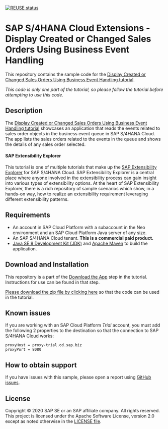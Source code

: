 [![REUSE status](https://api.reuse.software/badge/github.com/SAP-samples/s4hana-ext-business-event-pull)](https://api.reuse.software/info/github.com/SAP-samples/s4hana-ext-business-event-pull)


# SAP S/4HANA Cloud Extensions - Display Created or Changed Sales Orders Using Business Event Handling
This repository contains the sample code for the [Display Created or Changed Sales Orders Using Business Event Handling tutorial](http://tiny.cc/s4-business-event-pull).

*This code is only one part of the tutorial, so please follow the tutorial before attempting to use this code.*

## Description

The [Display Created or Changed Sales Orders Using Business Event Handling tutorial](http://tiny.cc/s4-business-event-pull) showcases an application that reads the events related to sales order objects in the business event queue in SAP S/4HANA Cloud. The app lists the sales orders related to the events in the queue and shows the details of any sales order selected.

#### SAP Extensibility Explorer

This tutorial is one of multiple tutorials that make up the [SAP Extensibility Explorer](https://sap.com/extends4) for SAP S/4HANA Cloud.
SAP Extensibility Explorer is a central place where anyone involved in the extensibility process can gain insight into various types of extensibility options. At the heart of SAP Extensibility Explorer, there is a rich repository of sample scenarios which show, in a hands-on way, how to realize an extensibility requirement leveraging different extensibility patterns.


Requirements
-------------
- An account in SAP Cloud Platform with a subaccount in the Neo environment and an SAP Cloud Platform Java server of any size.
- An SAP S/4HANA Cloud tenant. **This is a commercial paid product.**
- [Java SE 8 Development Kit (JDK)](https://www.oracle.com/technetwork/java/javase/downloads/index.html) and [Apache Maven](http://maven.apache.org/download.cgi) to build the application.

Download and Installation
-------------
This repository is a part of the [Download the App](https://help.sap.com/viewer/1f6856bc0f3740ab877da49563de2e63/SHIP/en-US/f319d91e3686458f9357271dff1dd03c.html) step in the tutorial. Instructions for use can be found in that step.

[Please download the zip file by clicking here](https://github.com/SAP/s4hana-ext-business-event-pull/archive/master.zip) so that the code can be used in the tutorial.


Known issues
---------------------
If you are working with an SAP Cloud Platform _Trial_ account, you must add the following 2 properties to the destination so that the connection to SAP S/4HANA Cloud works:
```
proxyHost = proxy-trial.od.sap.biz
proxyPort = 8080
```

How to obtain support
---------------------
If you have issues with this sample, please open a report using [GitHub issues](https://github.com/SAP/s4hana-ext-business-event-pull/issues).

License
-------
Copyright © 2020 SAP SE or an SAP affiliate company. All rights reserved.
This project is licensed under the Apache Software License, version 2.0 except as noted otherwise in the [LICENSE file](LICENSES/Apache-2.0.txt).
